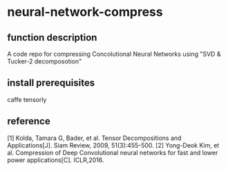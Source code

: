 # neural-network-compress
## function description
A code repo for compressing Concolutional Neural Networks using "SVD &amp; Tucker-2 decomposotion"
## install prerequisites
caffe
tensorly
## reference
[1]	Kolda, Tamara G, Bader, et al. Tensor Decompositions and Applications[J]. Siam Review, 2009, 51(3):455-500.
[2] Yong-Deok Kim, et al. Compression of Deep Convolutional neural networks for fast and lower power applications[C]. ICLR,2016.
